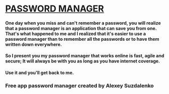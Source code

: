 # [PASSWORD MANAGER](https://password-manager-22.web.app)

#### One day when you miss and can't remember a password, you will realize that a password manager is an application that can save you from one. That's what happened to me and I realized that it's easier to use a password manager than to remember all the passwords or to have them written down everywhere.

#### So I present you my password manager that works online is fast, agile and secure; It will always be with you as long as you have internet coverage.

#### Use it and you'll get back to me.

### Free app password manager created by Alexey Suzdalenko